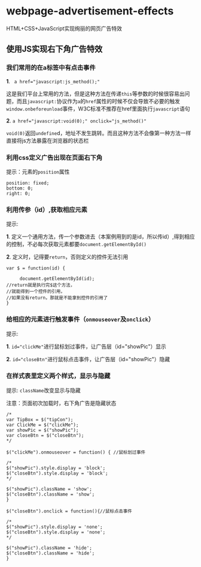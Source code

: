 # webpage-advertisement-effects
HTML+CSS+JavaScript实现绚丽的网页广告特效
## 使用JS实现右下角广告特效

### 我们常用的在a标签中有点击事件

**1**. ```
a href="javascript:js_method();"```


这是我们平台上常用的方法，但是这种方法在传递```this```等参数的时候很容易出问题，而且```javascript:```协议作为```a```的```href```属性的时候不仅会导致不必要的触发```window.onbeforeunload```事件，W3C标准不推荐在href里面执行```javascript```语句

**2**. ```a href="javascript:void(0);" onclick="js_method()"```


```void(0)```返回```undefine```d，地址不发生跳转。而且这种方法不会像第一种方法一样直接将js方法暴露在浏览器的状态栏

### 利用css定义广告出现在页面右下角

提示：元素的```position```属性


```
position: fixed;
bottom: 0;
right: 0;
```


### 利用传参（id）,获取相应元素

提示: 

**1**. 定义一个通用方法，传一个参数进去（本案例用到的是id，所以传id）,得到相应的控制，不必每次获取元素都要```document.getElementById()```

**2**. 定义时，记得要```return```，否则定义的控件无法引用


```
var $ = function(id) { 

     document.getElementById(id);
//return就是执行完$这个方法，
//就能得到一个控件的引用，
//如果没有return，那就是不能拿到控件的引用了
}
```



### 给相应的元素进行触发事件（```onmouseover```及```onclick```）

提示:

**1**. ```id="clickMe"```进行鼠标划过事件，让广告层（id="showPic"）显示

**2**. ```id="closeBtn"```进行鼠标点击事件，让广告层（id="showPic"）隐藏

### 在样式表里定义两个样式，显示与隐藏

提示: ```className```改变显示与隐藏

注意：页面初次加载时，右下角广告是隐藏状态



```
/*
var TipBox = $("tipCon");
var ClickMe = $("clickMe");
var showPic = $("showPic");
var closeBtn = $("closeBtn");
*/

$("clickMe").onmouseover = function() { //鼠标划过事件

/*
$("showPic").style.display = 'block';
$("closeBtn").style.display = 'block';
*/

$("showPic").className = 'show';
$("closeBtn").className = 'show';
}

$("closeBtn").onclick = function(){//鼠标点击事件
			
/*
$("showPic").style.display = 'none';
$("closeBtn").style.display = 'none';
*/

$("showPic").className = 'hide';
$("closeBtn").className = 'hide';
}
```

